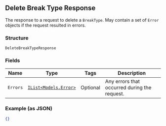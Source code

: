 ## Delete Break Type Response

The response to a request to delete a `BreakType`. May contain a set 
of `Error` objects if the request resulted in errors.

### Structure

`DeleteBreakTypeResponse`

### Fields

| Name | Type | Tags | Description |
|  --- | --- | --- | --- |
| `Errors` | [`IList<Models.Error>`](/doc/models/error.md) | Optional | Any errors that occurred during the request. |

### Example (as JSON)

```json
{}
```

